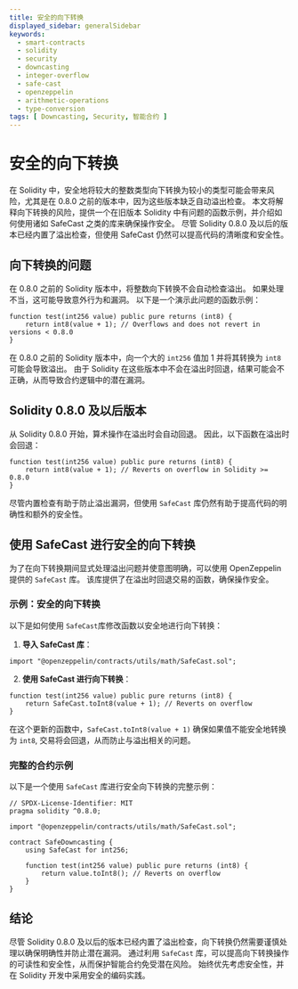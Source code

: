 ```yaml
---
title: 安全的向下转换
displayed_sidebar: generalSidebar
keywords:
  - smart-contracts
  - solidity
  - security
  - downcasting
  - integer-overflow
  - safe-cast
  - openzeppelin
  - arithmetic-operations
  - type-conversion
tags: [ Downcasting, Security, 智能合约 ]
---
```


# 安全的向下转换

在 Solidity 中，安全地将较大的整数类型向下转换为较小的类型可能会带来风险，尤其是在 0.8.0 之前的版本中，因为这些版本缺乏自动溢出检查。 本文将解释向下转换的风险，提供一个在旧版本 Solidity 中有问题的函数示例，并介绍如何使用诸如 SafeCast 之类的库来确保操作安全。 尽管 Solidity 0.8.0 及以后的版本已经内置了溢出检查，但使用 SafeCast 仍然可以提高代码的清晰度和安全性。

## 向下转换的问题

在 0.8.0 之前的 Solidity 版本中，将整数向下转换不会自动检查溢出。 如果处理不当，这可能导致意外行为和漏洞。 以下是一个演示此问题的函数示例：

```solidity
function test(int256 value) public pure returns (int8) {
    return int8(value + 1); // Overflows and does not revert in versions < 0.8.0
}
```

在 0.8.0 之前的 Solidity 版本中，向一个大的 `int256` 值加 1 并将其转换为 `int8`  可能会导致溢出。 由于 Solidity 在这些版本中不会在溢出时回退，结果可能会不正确，从而导致合约逻辑中的潜在漏洞。

## Solidity 0.8.0 及以后版本

从 Solidity 0.8.0 开始，算术操作在溢出时会自动回退。 因此，以下函数在溢出时会回退：

```solidity
function test(int256 value) public pure returns (int8) {
    return int8(value + 1); // Reverts on overflow in Solidity >= 0.8.0
}
```

尽管内置检查有助于防止溢出漏洞，但使用 `SafeCast` 库仍然有助于提高代码的明确性和额外的安全性。

## 使用 SafeCast 进行安全的向下转换

为了在向下转换期间显式处理溢出问题并使意图明确，可以使用 OpenZeppelin 提供的 `SafeCast` 库。 该库提供了在溢出时回退交易的函数，确保操作安全。

### 示例：安全的向下转换

以下是如何使用 `SafeCast`库修改函数以安全地进行向下转换：

1. **导入 SafeCast 库**：

  ```solidity
  import "@openzeppelin/contracts/utils/math/SafeCast.sol";
  ```

2. **使用 SafeCast 进行向下转换**：
  ```solidity
  function test(int256 value) public pure returns (int8) {
      return SafeCast.toInt8(value + 1); // Reverts on overflow
  }
  ```

在这个更新的函数中，`SafeCast.toInt8(value + 1)` 确保如果值不能安全地转换为 `int8`, 交易将会回退，从而防止与溢出相关的问题。

### 完整的合约示例

以下是一个使用 `SafeCast` 库进行安全向下转换的完整示例：

```solidity
// SPDX-License-Identifier: MIT
pragma solidity ^0.8.0;

import "@openzeppelin/contracts/utils/math/SafeCast.sol";

contract SafeDowncasting {
    using SafeCast for int256;

    function test(int256 value) public pure returns (int8) {
        return value.toInt8(); // Reverts on overflow
    }
}
```

## 结论

尽管 Solidity 0.8.0 及以后的版本已经内置了溢出检查，向下转换仍然需要谨慎处理以确保明确性并防止潜在漏洞。 通过利用 `SafeCast` 库，可以提高向下转换操作的可读性和安全性，从而保护智能合约免受潜在风险。 始终优先考虑安全性，并在 Solidity 开发中采用安全的编码实践。
